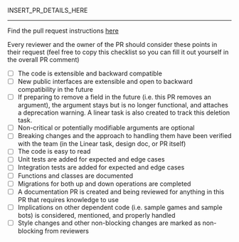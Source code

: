 INSERT_PR_DETAILS_HERE

---

Find the pull request instructions [here](https://www.notion.so/regressiongg/Pull-Request-Process-0d57a7eb582a446983edfacafa406f1e?pvs=4)

Every reviewer and the owner of the PR should consider these points in their request (feel free to copy this checklist so you can fill it out yourself in the overall PR comment)

- [ ] The code is extensible and backward compatible
- [ ] New public interfaces are extensible and open to backward compatibility in the future
- [ ] If preparing to remove a field in the future (i.e. this PR removes an argument), the argument stays but is no longer functional, and attaches a deprecation warning. A linear task is also created to track this deletion task.
- [ ] Non-critical or potentially modifiable arguments are optional
- [ ] Breaking changes and the approach to handling them have been verified with the team (in the Linear task, design doc, or PR itself)
- [ ] The code is easy to read
- [ ] Unit tests are added for expected and edge cases
- [ ] Integration tests are added for expected and edge cases
- [ ] Functions and classes are documented
- [ ] Migrations for both up and down operations are completed
- [ ] A documentation PR is created and being reviewed for anything in this PR that requires knowledge to use
- [ ] Implications on other dependent code (i.e. sample games and sample bots) is considered, mentioned, and properly handled
- [ ] Style changes and other non-blocking changes are marked as non-blocking from reviewers
